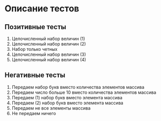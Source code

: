 # Описание тестов
## Позитивные тесты
1. Целочисленный набор величин (1)
2. Целочисленный набор величин (2)
3. Набор только четных
4. Целочисленный набор величин (3)
5. Целочисленный набор величин (4)
## Негативные тесты
1. Передаем набор букв вместо количества элементов массива
2. Передаем число больше 10 вместо количества элементов массива
3. Передаем (1) набор букв вместо элемента массива
4. Передаем (2) набор букв вместо элемента массива
5. Передаем не все элементы массива
6. Не передаем ничего